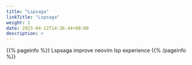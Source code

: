 ```yaml
---
title: "Lspsaga"
linkTitle: "Lspsaga"
weight: 1
date: 2023-04-12T14:36:44+08:00
description: >
---
```


{{% pageinfo %}}
Lspsaga improve neovim lsp experience
{{% /pageinfo %}}


